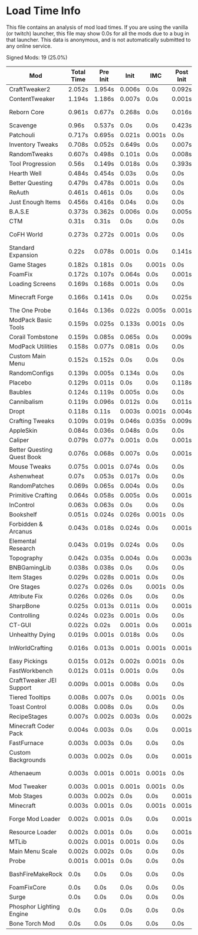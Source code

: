 # Load Time Info

This file contains an analysis of mod load times. If you are using the vanilla
(or twitch) launcher, this file may show 0.0s for all the mods due to a bug in
that launcher. This data is anonymous, and is not automatically submitted to any
online service.



Signed Mods: 19 (25.0%)

| Mod                        | Total Time | Pre Init | Init   | IMC    | Post Init | Valid Signature | File Name                                   |
|----------------------------|------------|----------|--------|--------|-----------|-----------------|---------------------------------------------|
| CraftTweaker2              | 2.052s     | 1.954s   | 0.006s | 0.0s   | 0.092s    | false           | CraftTweaker2-1.12-4.1.19.jar               |
| ContentTweaker             | 1.194s     | 1.186s   | 0.007s | 0.0s   | 0.001s    | false           | ContentTweaker-1.12.2-4.9.1.jar             |
| Reborn Core                | 0.961s     | 0.677s   | 0.268s | 0.0s   | 0.016s    | true            | RebornCore-1.12.2-3.13.12.447-universal.jar |
| Scavenge                   | 0.96s      | 0.537s   | 0.0s   | 0.0s   | 0.423s    | false           | Scavenge V1.12-1.8.3.2.jar                  |
| Patchouli                  | 0.717s     | 0.695s   | 0.021s | 0.001s | 0.0s      | false           | Patchouli-1.0-19.jar                        |
| Inventory Tweaks           | 0.708s     | 0.052s   | 0.649s | 0.0s   | 0.007s    | true            | InventoryTweaks-1.64+dev.146.jar            |
| RandomTweaks               | 0.607s     | 0.498s   | 0.101s | 0.0s   | 0.008s    | true            | randomtweaks-1.12.2-2.5.0.7.jar             |
| Tool Progression           | 0.56s      | 0.149s   | 0.018s | 0.0s   | 0.393s    | true            | toolprogression-1.12.2-1.6.6.jar            |
| Hearth Well                | 0.484s     | 0.454s   | 0.03s  | 0.0s   | 0.0s      | false           | hwell-0.4.1.jar                             |
| Better Questing            | 0.479s     | 0.478s   | 0.001s | 0.0s   | 0.0s      | false           | BetterQuesting-3.5.300.jar                  |
| ReAuth                     | 0.461s     | 0.461s   | 0.0s   | 0.0s   | 0.0s      | true            | reauth-3.6.0.jar                            |
| Just Enough Items          | 0.456s     | 0.416s   | 0.04s  | 0.0s   | 0.0s      | false           | jei_1.12.2-4.15.0.281.jar                   |
| B.A.S.E                    | 0.373s     | 0.362s   | 0.006s | 0.0s   | 0.005s    | false           | base-1.12.2-3.13.0.jar                      |
| CTM                        | 0.31s      | 0.31s    | 0.0s   | 0.0s   | 0.0s      | false           | CTM-MC1.12.2-0.3.3.22.jar                   |
| CoFH World                 | 0.273s     | 0.272s   | 0.001s | 0.0s   | 0.0s      | true            | CoFHWorld-1.12.2-1.3.1.7-universal.jar      |
| Standard Expansion         | 0.22s      | 0.078s   | 0.001s | 0.0s   | 0.141s    | false           | StandardExpansion-3.4.158.jar               |
| Game Stages                | 0.182s     | 0.181s   | 0.0s   | 0.001s | 0.0s      | true            | GameStages-1.12.2-2.0.115.jar               |
| FoamFix                    | 0.172s     | 0.107s   | 0.064s | 0.0s   | 0.001s    | false           | foamfix-0.10.5-1.12.2.jar                   |
| Loading Screens            | 0.169s     | 0.168s   | 0.001s | 0.0s   | 0.0s      | false           | LoadingScreens-1.12.2-0.3.1.jar             |
| Minecraft Forge            | 0.166s     | 0.141s   | 0.0s   | 0.0s   | 0.025s    | false           | forge-1.12.2-14.23.5.2838-universal.jar     |
| The One Probe              | 0.164s     | 0.136s   | 0.022s | 0.005s | 0.001s    | false           | theoneprobe-1.12-1.4.28.jar                 |
| ModPack Basic Tools        | 0.159s     | 0.025s   | 0.133s | 0.001s | 0.0s      | false           | mpbasic-1.12.2-1.4.11.jar                   |
| Corail Tombstone           | 0.159s     | 0.085s   | 0.065s | 0.0s   | 0.009s    | false           | tombstone-3.5.3-1.12.jar                    |
| ModPack Utilities          | 0.158s     | 0.077s   | 0.081s | 0.0s   | 0.0s      | false           | MPUtils-1.12.2-1.5.7.jar                    |
| Custom Main Menu           | 0.152s     | 0.152s   | 0.0s   | 0.0s   | 0.0s      | false           | CustomMainMenu-MC1.12.2-2.0.9.jar           |
| RandomConfigs              | 0.139s     | 0.005s   | 0.134s | 0.0s   | 0.0s      | true            | randomconfigs-1.12.2-1.3.2.3.jar            |
| Placebo                    | 0.129s     | 0.011s   | 0.0s   | 0.0s   | 0.118s    | false           | Placebo-1.12.2-1.6.0.jar                    |
| Baubles                    | 0.124s     | 0.119s   | 0.005s | 0.0s   | 0.0s      | false           | Baubles-1.12-1.5.2.jar                      |
| Cannibalism                | 0.119s     | 0.096s   | 0.012s | 0.0s   | 0.011s    | false           | Cannibalism-5.4.0-1.12.2.jar                |
| Dropt                      | 0.118s     | 0.11s    | 0.003s | 0.001s | 0.004s    | false           | dropt-1.12.2-1.14.0.jar                     |
| Crafting Tweaks            | 0.109s     | 0.019s   | 0.046s | 0.035s | 0.009s    | false           | CraftingTweaks_1.12.2-8.1.9.jar             |
| AppleSkin                  | 0.084s     | 0.036s   | 0.048s | 0.0s   | 0.0s      | false           | AppleSkin-mc1.12-1.0.9.jar                  |
| Caliper                    | 0.079s     | 0.077s   | 0.001s | 0.0s   | 0.001s    | true            | Caliper-1.12.2-1.1.45.jar                   |
| Better Questing Quest Book | 0.076s     | 0.068s   | 0.007s | 0.0s   | 0.001s    | false           | questbook-3.1.EXP_NET2-1.12.jar             |
| Mouse Tweaks               | 0.075s     | 0.001s   | 0.074s | 0.0s   | 0.0s      | false           | MouseTweaks-2.10-mc1.12.2.jar               |
| Ashenwheat                 | 0.07s      | 0.053s   | 0.017s | 0.0s   | 0.0s      | false           | ashenwheat-1.12.2-4.0.1.0.jar               |
| RandomPatches              | 0.069s     | 0.065s   | 0.004s | 0.0s   | 0.0s      | false           | randompatches-1.12.2-1.16.1.0.jar           |
| Primitive Crafting         | 0.064s     | 0.058s   | 0.005s | 0.0s   | 0.001s    | true            | PrimitiveCrafting+MC1.12.2+v1.3.2.jar       |
| InControl                  | 0.063s     | 0.063s   | 0.0s   | 0.0s   | 0.0s      | false           | incontrol-1.12-3.9.10.jar                   |
| Bookshelf                  | 0.051s     | 0.024s   | 0.026s | 0.001s | 0.0s      | true            | Bookshelf-1.12.2-2.3.584.jar                |
| Forbidden & Arcanus        | 0.043s     | 0.018s   | 0.024s | 0.0s   | 0.001s    | false           | forbidden_arcanus-1.12.2-1.1.2.jar          |
| Elemental Research         | 0.043s     | 0.019s   | 0.024s | 0.0s   | 0.0s      | false           | elementalresearch-1.1.3.jar                 |
| Topography                 | 0.042s     | 0.035s   | 0.004s | 0.0s   | 0.003s    | false           | Topography-1.12.2-1.5.1.jar                 |
| BNBGamingLib               | 0.038s     | 0.038s   | 0.0s   | 0.0s   | 0.0s      | false           | BNBGamingLib-1.12.2-2.17.6.jar              |
| Item Stages                | 0.029s     | 0.028s   | 0.001s | 0.0s   | 0.0s      | true            | ItemStages-1.12.2-2.0.50.jar                |
| Ore Stages                 | 0.027s     | 0.026s   | 0.0s   | 0.001s | 0.0s      | true            | OreStages-1.12.2-2.0.38.jar                 |
| Attribute Fix              | 0.026s     | 0.026s   | 0.0s   | 0.0s   | 0.0s      | true            | AttributeFix-1.12.2-1.0.7.jar               |
| SharpBone                  | 0.025s     | 0.013s   | 0.011s | 0.0s   | 0.001s    | true            | SharpBone-1.12.2-1.0.jar                    |
| Controlling                | 0.024s     | 0.023s   | 0.001s | 0.0s   | 0.0s      | false           | Controlling-3.0.6.jar                       |
| CT-GUI                     | 0.022s     | 0.02s    | 0.001s | 0.0s   | 0.001s    | false           | CraftTweaker2-1.12-4.1.19.jar               |
| Unhealthy Dying            | 0.019s     | 0.001s   | 0.018s | 0.0s   | 0.0s      | false           | Unhealthy-Dying-1.2.2.1.jar                 |
| InWorldCrafting            | 0.016s     | 0.013s   | 0.001s | 0.001s | 0.001s    | false           | inworldcrafting-1.12.2-1.2.0-universal.jar  |
| Easy Pickings              | 0.015s     | 0.012s   | 0.002s | 0.001s | 0.0s      | false           | easypickings-1.7.1.jar                      |
| FastWorkbench              | 0.012s     | 0.011s   | 0.001s | 0.0s   | 0.0s      | false           | FastWorkbench-1.12.2-1.7.2.jar              |
| CraftTweaker JEI Support   | 0.009s     | 0.001s   | 0.008s | 0.0s   | 0.0s      | false           | CraftTweaker2-1.12-4.1.19.jar               |
| Tiered Tooltips            | 0.008s     | 0.007s   | 0.0s   | 0.001s | 0.0s      | false           | TieredTooltips-2.0.0.jar                    |
| Toast Control              | 0.008s     | 0.008s   | 0.0s   | 0.0s   | 0.0s      | false           | Toast Control-1.12.2-1.8.1.jar              |
| RecipeStages               | 0.007s     | 0.002s   | 0.003s | 0.0s   | 0.002s    | false           | RecipeStages-1.1.1.jar                      |
| Minecraft Coder Pack       | 0.004s     | 0.003s   | 0.0s   | 0.0s   | 0.001s    | false           | minecraft.jar                               |
| FastFurnace                | 0.003s     | 0.003s   | 0.0s   | 0.0s   | 0.0s      | false           | FastFurnace-1.12.2-1.3.1.jar                |
| Custom Backgrounds         | 0.003s     | 0.002s   | 0.0s   | 0.0s   | 0.001s    | false           | CustomBackgrounds-MC1.12-1.1.1.jar          |
| Athenaeum                  | 0.003s     | 0.001s   | 0.001s | 0.001s | 0.0s      | false           | athenaeum-1.12.2-1.16.0-56-g7c4c589.jar     |
| Mod Tweaker                | 0.003s     | 0.001s   | 0.001s | 0.001s | 0.0s      | false           | modtweaker-4.0.17.jar                       |
| Mob Stages                 | 0.003s     | 0.002s   | 0.0s   | 0.0s   | 0.001s    | true            | MobStages-1.12.2-2.0.13.jar                 |
| Minecraft                  | 0.003s     | 0.001s   | 0.0s   | 0.001s | 0.001s    | false           | minecraft.jar                               |
| Forge Mod Loader           | 0.002s     | 0.001s   | 0.0s   | 0.0s   | 0.001s    | false           | forge-1.12.2-14.23.5.2838-universal.jar     |
| Resource Loader            | 0.002s     | 0.001s   | 0.0s   | 0.0s   | 0.001s    | true            | ResourceLoader-MC1.12.1-1.5.3.jar           |
| MTLib                      | 0.002s     | 0.001s   | 0.001s | 0.0s   | 0.0s      | false           | MTLib-3.0.6.jar                             |
| Main Menu Scale            | 0.002s     | 0.002s   | 0.0s   | 0.0s   | 0.0s      | false           | MainMenuScale-1.3.2.jar                     |
| Probe                      | 0.001s     | 0.001s   | 0.0s   | 0.0s   | 0.0s      | false           | probe-0.1.21.jar                            |
| BashFireMakeRock           | 0.0s       | 0.0s     | 0.0s   | 0.0s   | 0.0s      | false           | SBM-BashFireMakeRock-1.12.2-1.0.0b2.jar     |
| FoamFixCore                | 0.0s       | 0.0s     | 0.0s   | 0.0s   | 0.0s      | false           | minecraft.jar                               |
| Surge                      | 0.0s       | 0.0s     | 0.0s   | 0.0s   | 0.0s      | true            | Surge-1.12.2-2.0.77.jar                     |
| Phosphor Lighting Engine   | 0.0s       | 0.0s     | 0.0s   | 0.0s   | 0.0s      | true            | phosphor-1.12.2-0.2.4+build46-universal.jar |
| Bone Torch Mod             | 0.0s       | 0.0s     | 0.0s   | 0.0s   | 0.0s      | false           | SBM-BoneTorch-1.12-0.0.1b3.jar              |
